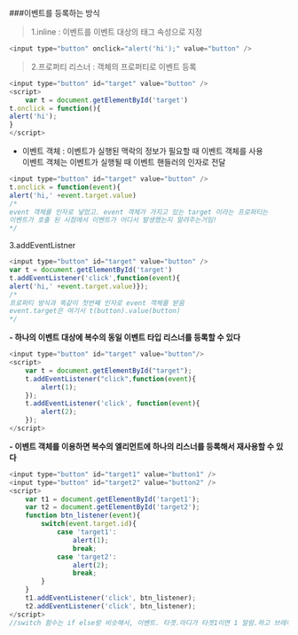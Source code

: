 ###이벤트를 등록하는 방식
> 1.inline :  이벤트를 이벤트 대상의 태그 속성으로 지정
```javascript
<input type="button" onclick="alert('hi');" value="button" />
```
> 2.프로퍼티 리스너 : 객체의 프로퍼티로 이벤트 등록
```javascript
<input type="button" id="target" value="button" />
<script>
    var t = document.getElementById('target')
t.onclick = function(){
alert('hi');
}
</script>
```

- 이벤트 객체 : 이벤트가 실행된 맥락의 정보가 필요할 때 이벤트 객체를 사용
<br>이벤트 객체는 이벤트가 실행될 때 이벤트 핸들러의 인자로 전달
```javascript
<input type="button" id="target" value="button" />
t.onclick = function(event){
alert('hi,' +event.target.value)
/*
event 객체를 인자로 넣었고. event 객체가 가지고 있는 target 이라는 프로퍼티는
이벤트가 호출 된 시점에서 이벤트가 어디서 발생했는지 알려주는거임!
*/
```

3.addEventListner 
```javascript
<input type="button" id="target" value="button" />
var t = document.getElementById('target')
t.addEventListener('click',function(event){
alert('hi,' +event.target.value)});
/*
프로퍼티 방식과 똑같이 첫번째 인자로 event 객체를 받음
event.target은 여기서 t(button).value(button)
*/
```
**- 하나의 이벤트 대상에 복수의 동일 이벤트 타입 리스너를 등록할 수 있다**

```javascript
<input type="button" id="target" value="button"/>
<script>
    var t = document.getElementById("target");
    t.addEventListener("click",function(event){
        alert(1);
    });
    t.addEventListener('click', function(event){
        alert(2);
    });
</script>
```
**- 이벤트 객체를 이용하면 복수의 엘리먼트에 하나의 리스너를 등록해서 재사용할 수 있다**

```javascript
<input type="button" id="target1" value="button1" />
<input type="button" id="target2" value="button2" />
<script>
    var t1 = document.getElementById('target1');
    var t2 = document.getElementById('target2');
    function btn_listener(event){
        switch(event.target.id){
            case 'target1':
                alert(1);
                break;
            case 'target2':
                alert(2);
                break;
        }
    }
    t1.addEventListener('click', btn_listener);
    t2.addEventListener('click', btn_listener);
</script>
//switch 함수는 if else랑 비슷해서, 이벤트. 타겟.아디가 타겟1이면 1 알람.하고 브레이크(끝)
```
